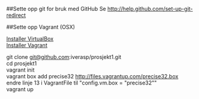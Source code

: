 ##Sette opp git for bruk med GitHub
Se http://help.github.com/set-up-git-redirect

##Sette opp Vagrant (OSX)

[Installer VirtualBox](https://www.virtualbox.org/wiki/Downloads)  
[Installer Vagrant](http://vagrantup.com/)  

git clone git@github.com:iverasp/prosjekt1.git  
cd prosjekt1  
vagrant init  
vagrant box add precise32 http://files.vagrantup.com/precise32.box  
endre linje 13 i VagrantFile til "config.vm.box = "precise32""  
vagrant up  

